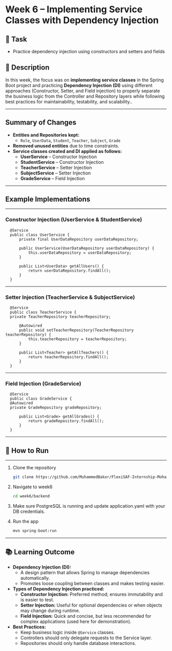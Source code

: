 # Week 6 – Implementing Service Classes with Dependency Injection

## 🎯 Task
- Practice dependency injection using constructors and setters and fields

## 📖 Description
In this week, the focus was on **implementing service classes** in the Spring Boot project 
and practicing **Dependency Injection (DI)** using 
different approaches (Constructor, Setter, and Field injection) to properly separate 
the business logic from the Controller and Repository layers while following best practices for maintainability, testability, and scalability..

---
## Summary of Changes
- **Entities and Repositories kept:**
   - `Role`, `UserData`, `Student`, `Teacher`, `Subject`, `Grade`
- **Removed unused entities** due to time constraints.
- **Service classes created and DI applied as follows:**
   - **UserService** – Constructor Injection
   - **StudentService** – Constructor Injection
   - **TeacherService** – Setter Injection
   - **SubjectService** – Setter Injection
   - **GradeService** – Field Injection

[//]: # (- **Controllers updated** to use their respective services instead of directly calling repositories.)

---

## Example Implementations
---
### Constructor Injection (UserService & StudentService)
      @Service
      public class UserService {
          private final UserDataRepository userDataRepository;
      
          public UserService(UserDataRepository userDataRepository) {
              this.userDataRepository = userDataRepository;
          }
      
          public List<UserData> getAllUsers() {
              return userDataRepository.findAll();
          }
      }
---

### Setter Injection (TeacherService & SubjectService)

      @Service
      public class TeacherService {
      private TeacherRepository teacherRepository;
      
          @Autowired
          public void setTeacherRepository(TeacherRepository teacherRepository) {
              this.teacherRepository = teacherRepository;
          }
      
          public List<Teacher> getAllTeachers() {
              return teacherRepository.findAll();
          }
      }

---

### Field Injection (GradeService)

      @Service
      public class GradeService {
      @Autowired
      private GradeRepository gradeRepository;
      
          public List<Grade> getAllGrades() {
              return gradeRepository.findAll();
          }
      }

---

## 🚀 How to Run

---
1. Clone the repository
   ```bash
   git clone https://github.com/MuhammedBakor/FlexiSAF-Internship-MohammadBakurIbrahim.git

2. Navigate to week6

   ```bash
   cd week6/backend

3. Make sure PostgreSQL is running and update application.yaml with your DB credentials.

4. Run the app

   ```bash
   mvn spring-boot:run

---

## 📚 Learning Outcome
- **Dependency Injection (DI):**
   - A design pattern that allows Spring to manage dependencies automatically.
   - Promotes loose coupling between classes and makes testing easier.
- **Types of Dependency Injection practiced:**
   - **Constructor Injection:** Preferred method; ensures immutability and is easier to test.
   - **Setter Injection:** Useful for optional dependencies or when objects may change during runtime.
   - **Field Injection:** Quick and concise, but less recommended for complex applications (used here for demonstration).
- **Best Practices:**
   - Keep business logic inside `@Service` classes.
   - Controllers should only delegate requests to the Service layer.
   - Repositories should only handle database interactions.



